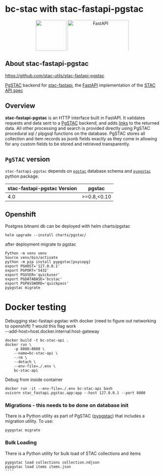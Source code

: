 # bc-stac with stac-fastapi-pgstac 

<p align="center">
  <img src="https://user-images.githubusercontent.com/10407788/174893876-7a3b5b7a-95a5-48c4-9ff2-cc408f1b6af9.png" style="vertical-align: middle; max-width: 400px; max-height: 100px;" height=100 />
  <img src="https://fastapi.tiangolo.com/img/logo-margin/logo-teal.png" alt="FastAPI" style="vertical-align: middle; max-width: 400px; max-height: 100px;" width=200 />
</p>

## About stac-fastapi-pgstac
https://github.com/stac-utils/stac-fastapi-pgstac

[PgSTAC](https://github.com/stac-utils/pgstac) backend for [stac-fastapi](https://github.com/stac-utils/stac-fastapi), the [FastAPI](https://fastapi.tiangolo.com/) implementation of the [STAC API spec](https://github.com/radiantearth/stac-api-spec)


## Overview

**stac-fastapi-pgstac** is an HTTP interface built in FastAPI.
It validates requests and data sent to a [PgSTAC](https://github.com/stac-utils/pgstac) backend, and adds [links](https://github.com/radiantearth/stac-spec/blob/master/item-spec/item-spec.md#link-object) to the returned data.
All other processing and search is provided directly using PgSTAC procedural sql / plpgsql functions on the database.
PgSTAC stores all collection and item records as jsonb fields exactly as they come in allowing for any custom fields to be stored and retrieved transparently.

## `PgSTAC` version

`stac-fastapi-pgstac` depends on [`pgstac`](https://stac-utils.github.io/pgstac/pgstac/) database schema and [`pypgstac`](https://stac-utils.github.io/pgstac/pypgstac/) python package.

| stac-fastapi-pgstac Version  |     pgstac |
|                            --|          --|
|                          4.0 | >=0.8,<0.10 |
## Openshift
Postgres bitnami db can be deployed with helm charts/pgstac
```
helm upgrade --install charts/pgstac/
```
after deployment migrate to pgstac

```
Python -m venv venv
Source venv/bin/activate
python -m pip install pypgstac[psycopg]
export PGHOST='127.0.0.1'
export PGPORT='5432'
export PGUSER='quickuser'
export PGDATABASE='bcstac'
export PGPASSWORD='quickpass'
pypgstac migrate
```
# Docker testing
Debugging stac-fastapi-pgstac with docker (need to figure out networking to openshift)
? 
would this flag work  
--add-host=host.docker.internal:host-gateway

```
docker build -t bc-stac-api .
docker run \
    -p 8080:8080 \
    --name=bc-stac-api \
    --rm \
    --detach \
    --env-file=./.env \
    bc-stac-api
```
Debug from inside container
```
docker run -it --env-file=./.env bc-stac-api bash
uvicorn stac_fastapi.pgstac.app:app --host 127.0.0.1 --port 8080
```


### Migrations - this needs to be done on database init

There is a Python utility as part of PgSTAC ([pypgstac](https://stac-utils.github.io/pgstac/pypgstac/)) that includes a migration utility.
To use:

```shell
pypgstac migrate
```
### Bulk Loading

There is a Python utility for bulk load of STAC collections and items

```shell
pypgstac load collections collection.ndjson
pypgstac load items items.json
''''

